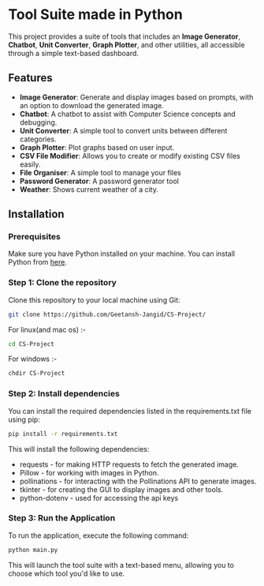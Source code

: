 # Tool Suite made in Python

This project provides a suite of tools that includes an **Image Generator**, **Chatbot**, **Unit Converter**, **Graph Plotter**, and other utilities, all accessible through a simple text-based dashboard.

## Features

- **Image Generator**: Generate and display images based on prompts, with an option to download the generated image.
- **Chatbot**: A chatbot to assist with Computer Science concepts and debugging.
- **Unit Converter**: A simple tool to convert units between different categories.
- **Graph Plotter**: Plot graphs based on user input.
- **CSV File Modifier**: Allows you to create or modify existing CSV files easily.
- **File Organiser**: A simple tool to manage your files
- **Password Generator**: A password generator tool
- **Weather**: Shows current weather of a city.

## Installation

### Prerequisites
Make sure you have Python installed on your machine. You can install Python from [here](https://www.python.org/downloads/).

### Step 1: Clone the repository

Clone this repository to your local machine using Git:

```bash
git clone https://github.com/Geetansh-Jangid/CS-Project/
```
For linux(and mac os) :-
```bash
cd CS-Project
```
For windows :-
```bash
chdir CS-Project
```
### Step 2: Install dependencies

You can install the required dependencies listed in the requirements.txt file using pip:

```bash 
pip install -r requirements.txt
```

This will install the following dependencies:
- requests - for making HTTP requests to fetch the generated image.
- Pillow - for working with images in Python.
- pollinations - for interacting with the Pollinations API to generate images.
- tkinter - for creating the GUI to display images and other tools.
- python-dotenv - used for accessing the api keys


### Step 3: Run the Application

To run the application, execute the following command:

```bash
python main.py
```

This will launch the tool suite with a text-based menu, allowing you to choose which tool you'd like to use.
